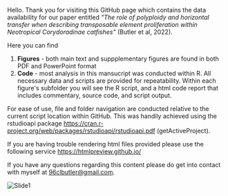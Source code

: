 

Hello. Thank you for visiting this GitHub page which contains the data availability for our paper entitled *"The role of polyploidy and horizontal transfer when describing transposable element proliferation within Neotropical Corydoradinae catfishes"* (Butler et al, 2022).

Here you can find
1) **Figures** -  both main text and suppplementary figures are found in both PDF and PowerPoint format
2) **Code** - most analysis in this mansucript was conducted within R. All necessary data and scripts are provided for repeatability. Within each figure's subfolder you will see the R script, and a html code report that includes commentary, source code, and script output.

For ease of use, file and folder navigation are conducted relative to the current script location within GitHub. This was handily achieved using the rstudioapi package https://cran.r-project.org/web/packages/rstudioapi/rstudioapi.pdf (getActiveProject).

If you are having trouble rendering html files provided please use the following service https://htmlpreview.github.io/

If you have any questions regarding this content please do get into contact with myself at 96clbutler@gmail.com. 


![Slide1](https://user-images.githubusercontent.com/71394626/206284134-abb21be9-d989-48fc-a019-3b14676626b1.jpeg)

